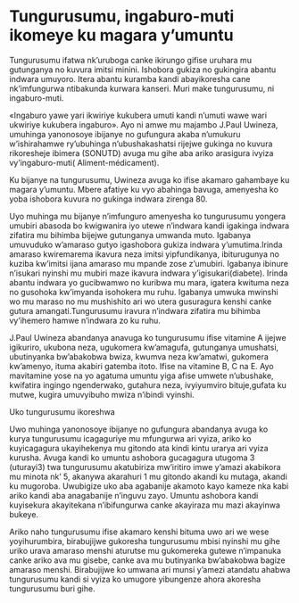 # Tungurusumu, ingaburo-muti ikomeye ku magara y’umuntu

Tungurusumu ifatwa nk’uruboga canke ikirungo gifise uruhara mu gutunganya no kuvura imitsi minini. Ishobora gukiza no gukingira abantu indwara umuyoro. Itera abantu kuramba kandi abayikoresha cane nk’imfungurwa ntibakunda kurwara kanseri. Muri make tungurusumu, ni ingaburo-muti.

«Ingaburo yawe yari ikwiriye kukubera umuti kandi n’umuti wawe wari ukwiriye kukubera ingaburo». Ayo ni amwe mu majambo J.Paul Uwineza, umuhinga yanonosoye ibijanye no gufungura akaba n’umukuru w’ishirahamwe ry’ubuhinga n’ubushakashatsi rijejwe gukinga no kuvura rikoresheje ibimera (SONUTD) avuga mu gihe aba ariko arasigura ivyiza vy’ingaburo-muti( Aliment-médicament).

Ku bijanye na tungurusumu, Uwineza avuga ko ifise akamaro gahambaye ku magara y’umuntu. Mbere afatiye ku vyo abahinga bavuga, amenyesha ko yoba ishobora kuvura no gukinga indwara zirenga 80.

Uyo muhinga mu bijanye n’imfunguro amenyesha ko tungurusumu yongera umubiri abasoda bo kwigwanira iyo utewe n’indwara kandi igakinga indwara zifatira mu bihimba bijejwe gutunganya umwanda muto. Igabanya umuvuduko w’amaraso gutyo igashobora gukiza indwara y’umutima.Irinda amaraso kwiremarema ikavura neza imitsi yipfundikanya, ibiturugunya no kuziba kw’imitsi ijana amaraso mu mpande zose z’umubiri. Igabanya ibinure n’isukari nyinshi mu mubiri maze ikavura indwara y’igisukari(diabete). Irinda abantu indwara yo gucibwamwo no kuribwa mu mara, igatera kwituma neza no gusohoka kw’imyanda isohokera mu ruhu. Igabanya umwuka mwinshi wo mu maraso no mu mushishito ari wo utera gusuragura kenshi canke gutura amangati.Tungurusumu iravura n’indwara zifatira mu bihimba vy’ihemero hamwe n’indwara zo ku ruhu.

J.Paul Uwineza abandanya anavuga ko tungurusumu ifise vitamine A ijejwe igikuriro, ukubona neza, ugukomera kw’amagufa, gutunganya umushatsi, ubutinyanka bw’abakobwa bwiza, kwumva neza kw’amatwi, gukomera kw’amenyo, ituma akabiri gatemba itoto. Ifise na vitamine B, C na E. Ayo mavitamine yose na yo agatuma umuntu yiga afise umwete n’ubushake, kwifatira ingingo ngenderwako, gutahura neza, ivyiyumviro bituje,gufata ku mutwe, kugira umuvyibuho mwiza n’ibindi vyinshi.

Uko tungurusumu ikoreshwa

Uwo muhinga yanonosoye ibijanye no gufungura abandanya avuga ko kurya tungurusumu icagaguriye mu mfungurwa ari vyiza, ariko ko kuyicagagura ukayihekenya mu gitondo ata kindi kintu urarya ari vyiza kurusha. Avuga kandi ko umuntu ashobora gucagagura utugoma 3 (uturayi3) twa tungurusumu akatubiriza mw’iritiro imwe y’amazi akabikora mu minota nk’ 5, akanywa akarahuri 1 mu gitondo akandi ku mutaga, akandi ku mugoroba. Uwubigize uko aba agabanije akamoto kayo kameze nka kabi ariko kandi aba anagabanije n’inguvu zayo. Umuntu ashobora kandi kuyisekura akayitekana n’ibifungurwa canke akayiraza mu mazi akayinwa bukeye.

Ariko naho tungurusumu ifise akamaro kenshi bituma uwo ari we wese yoyihurumbira, birabujijwe gukoresha tungurusumu mbisi nyinshi mu gihe uriko urava amaraso menshi aturutse mu gukomereka gutewe n’impanuka canke ariko ava mu gisebe, canke ava mu butinyanka bw’abakobwa bagize amaraso menshi. Birabujijwe ko umwana ari munsi y’amezi atandatu ahabwa tungurusumu kandi si vyiza ko umugore yibungenze ahora akoresha tungurusumu buri gihe.